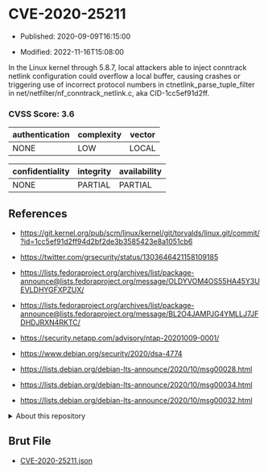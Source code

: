 # CVE-2020-25211

- Published: 2020-09-09T16:15:00

- Modified: 2022-11-16T15:08:00

In the Linux kernel through 5.8.7, local attackers able to inject conntrack netlink configuration could overflow a local buffer, causing crashes or triggering use of incorrect protocol numbers in ctnetlink_parse_tuple_filter in net/netfilter/nf_conntrack_netlink.c, aka CID-1cc5ef91d2ff.

### CVSS Score: **3.6**

| authentication | complexity | vector |
| --- | --- | --- |
| NONE | LOW | LOCAL |

| confidentiality | integrity | availability |
| --- | --- | --- |
| NONE | PARTIAL | PARTIAL |

## References

* https://git.kernel.org/pub/scm/linux/kernel/git/torvalds/linux.git/commit/?id=1cc5ef91d2ff94d2bf2de3b3585423e8a1051cb6

* https://twitter.com/grsecurity/status/1303646421158109185

* https://lists.fedoraproject.org/archives/list/package-announce@lists.fedoraproject.org/message/OLDYVOM4OS55HA45Y3UEVLDHYGFXPZUX/

* https://lists.fedoraproject.org/archives/list/package-announce@lists.fedoraproject.org/message/BL2O4JAMPJG4YMLLJ7JFDHDJRXN4RKTC/

* https://security.netapp.com/advisory/ntap-20201009-0001/

* https://www.debian.org/security/2020/dsa-4774

* https://lists.debian.org/debian-lts-announce/2020/10/msg00028.html

* https://lists.debian.org/debian-lts-announce/2020/10/msg00034.html

* https://lists.debian.org/debian-lts-announce/2020/10/msg00032.html

<details>
<summary>About this repository</summary> 

  This repository is part of the project [Live Hack CVE](https://github.com/Live-Hack-CVE). Main website can be found [www.live-hack.org](https://www.live-hack.org) 
  
  Made by [Sn0wAlice](https://github.com/Sn0wAlice) for the people that care about security and need to have a feed of the latest CVEs. Hope you enjoy it, don't forget to star the repo and follow me on [Twitter](https://twitter.com/Sn0wAlice) and [Github](https://github.com/Sn0wAlice). And that is my [personnal website](https://www.alice-snow.me/)

  - [Home Page](https://github.com/Live-Hack-CVE)
  - [Framework](https://github.com/Live-Hack-CVE/cve-framework)
  - [CVE database](https://github.com/Live-Hack-CVE/full_database)
  - [Changelog](https://github.com/Live-Hack-CVE/Changelog)
</details>

## Brut File

* [CVE-2020-25211.json](https://raw.githubusercontent.com/Live-Hack-CVE/full_database/main/cves/2020/CVE-2020-25211.json)


